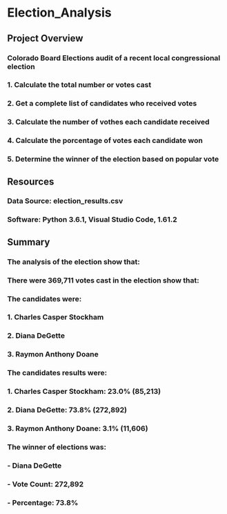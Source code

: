 # Election_Analysis

## Project Overview 
### Colorado Board Elections audit of a recent local congressional election
### 1. Calculate the total number or votes cast
### 2. Get a complete list of candidates who received votes
### 3. Calculate the number of vothes each candidate received
### 4. Calculate the porcentage of votes each candidate won
### 5. Determine the winner of the election based on popular vote

## Resources
### Data Source: election_results.csv
### Software: Python 3.6.1, Visual Studio Code, 1.61.2

## Summary
### The analysis of the election show that:
### There were 369,711 votes cast in the election show that:
### The candidates were:
### 1. Charles Casper Stockham
### 2. Diana DeGette
### 3. Raymon Anthony Doane
### The candidates results were:
### 1. Charles Casper Stockham: 23.0% (85,213)
### 2. Diana DeGette: 73.8% (272,892)
### 3. Raymon Anthony Doane: 3.1% (11,606)
### The winner of elections was:
### - Diana DeGette
### - Vote Count: 272,892
### - Percentage: 73.8%


